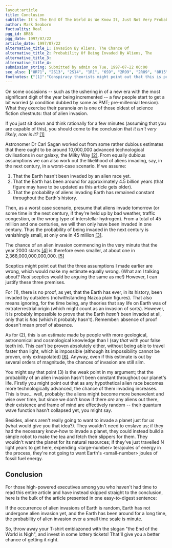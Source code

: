 ```yaml
---
layout:article
title: Conclusion
subtitle: It's The End Of The World As We Know It, Just Not Very Probable
author: Mark Seaborn
factuality: Real
pgg_id: 8R88
pgg_date: 1997/07/22
article_date: 1997/07/22
alternative_title_1: Invasion By Aliens, The Chance Of
alternative_title_2: Probability Of Being Invaded By Aliens, The
alternative_title_3: 
alternative_title_4: 
submission_string: Submitted by admin on Tue, 1997-07-22 00:00
see_also: ["8R71", "2S13", "2S14", "1R1", "6S9", "2R99", "2R89", "8R15", "8R56"]
footnotes: {"[1]":"Conspiracy theorists might point out that this is precisely what the government wants us to think. But then, this is precisely what conspiracy theorists would want us to think. (Perhaps the conspiracy theorists are hatching a conspiracy to make us believe we are being conspired against?)","[2]":"In his book, Cosmos, the late Dr Sagan puts forward a formula for estimating the number of technologically advanced civilisations in our galaxy:\n\n    N* x fp x ne x f1 x fi x fe x fL\n\nWhere:\n\nN* is the number of stars in our galaxy (about 400 billion);\nfp is the fraction of stars with planetary systems (about 1/3);\nne is the number of planets per system that are suitable for life (about 2);\nf1 is the fraction of suitable planets on which life actually arises (about 1/3);\nfi is the fraction of planets containing life on which intelligent life evolved;\nfe is the fraction of planets with intelligent life on which technical civilisations developed (where fi x fe =~ 1/100); and\nfL is the fraction of the planet's lifetime for which the technical civilisation existed (less than 0.0000001%).\n\nThis apparently comes out to 10,000,000 civilisations. (However, that's not what I get, which may be due to the fact that my source of this information is a small text file containing information regurgitated from the book. I make the number to be about 0.9 civilisations, which seems considerably more accurate, fitting in as it does with our current knowledge.)\n","[3]":"However, it has been found that million-to-one chances crop up nine times out of ten.","[4]":"Or the year 2001, if the alien race really gets it right.","[5]":"45,000,000 x 100 x 365.25 x 24 x 60 = 2.367 x 10^15 (3 sf)","[6]":"The basic idea is that if you could travel faster than light, you could overtake the light rays that left the Earth all those billions of years ago, and when you looked back at the Earth, you would see what was going on down there all that time ago (so long as you had a really powerful telescope with you as well). It's not very easy though, folks."}
---
```

<div>
<p>On some occasions -- such as the ushering in of a new era with the most significant digit of the year being incremented -- a few people start to get a bit worried (a condition dubbed by some as PMT; pre-millennial tension). What they exercise their paranoia on is one of those oldest of science fiction chestnuts: that of alien invasion.</p>
<p>If you just sit down and think rationally for a few minutes (assuming that you are capable of this), you should come to the conclusion that <em>it isn't very likely, now is it?</em> <a href="#footnotes.1" class="footnote-link">[1]</a></p>
<p>Astronomer Dr Carl Sagan worked out from some rather dubious estimates that there ought to be around 10,000,000 advanced technological civilisations in our galaxy, the Milky Way <a href="#footnotes.2" class="footnote-link">[2]</a>. From equally dubious assumptions we can also work out the likelihood of aliens invading, say, in the next century, in a worst-case scenario. If we assume:</p>
<ol>
<li value="1">That the Earth hasn't been invaded by an alien race yet.</li>
<li value="2">That the Earth has been around for approximately 4.5 billion years (that figure may have to be updated as this article gets older).</li>
<li value="3">That the probability of aliens invading Earth has remained constant throughout the Earth's history.</li>
</ol>
<p>Then, as a worst case scenario, presume that aliens invade tomorrow (or some time in the next century, if they're held up by bad weather, traffic congestion, or the wrong type of interstellar hydrogen). From a total of 45 million and one centuries, we will then only have been invaded in one century. Thus the probability of being invaded in the next century is vanishingly small, at only one in 45 million <a href="#footnotes.3" class="footnote-link">[3]</a>.</p>
<p>The chance of an alien invasion commencing in the very minute that the year 2000 starts <a href="#footnotes.4" class="footnote-link">[4]</a> is therefore even smaller, at about one in 2,368,000,000,000,000. <a href="#footnotes.5" class="footnote-link">[5]</a></p>
<p>Sceptics might point out that the three assumptions I made earlier are wrong, which would make my estimate equally wrong. (What am I talking about? <em>Real</em> sceptics would be arguing the same as me!) However, I can justify these three premises.</p>
<p>For (1), there is no proof, as yet, that the Earth has ever, in its history, been invaded by outsiders (notwithstanding Nazca plain figures). That also means ignoring, for the time being, any theories that say life on Earth was of extraterrestrial origin (which might count as an invasion of sorts). However, it is probably impossible to prove that the Earth <em>hasn't</em> been invaded at all, only that is <em>has</em> (which it probably hasn't). Remember: absence of proof doesn't mean proof of absence.</p>
<p>As for (2), this is an estimate made by people with more geological, astronomical and cosmological knowledge than I (say <em>that</em> with your false teeth in). This can't be proven absolutely either, without being able to travel faster than light, which is impossible (although its impossibility cannot be proven, only extrapolated) <a href="#footnotes.6" class="footnote-link">[6]</a>. Anyway, even if this estimate is out by several orders of magnitude, the chances of invasion are still slim.</p>
<p>You might say that point (3) is the weak point in my argument; that the probability of an alien invasion hasn't been constant throughout our planet's life. Firstly you might point out that as any hypothetical alien race becomes more technologically advanced, the chance of them invading increases. This is true... well, probably: the aliens might become more benevolent and wise over time, but since we don't know if there <em>are</em> any aliens out there, their existence and frame of mind are effectively random -- their quantum wave function hasn't collapsed yet, you might say.</p>
<p>Besides, aliens aren't really going to want to invade a planet just for <em>us</em> (what would give you that idea?). They wouldn't need to enslave us; if they had the necessary know-how to invade a planet, they could instead build a simple robot to make the tea and fetch their slippers for them. They wouldn't want the planet for its natural resources; if they've just travelled N light years to get here, expending &lt;large-number&gt; terajoules of energy in the process, they're not going to want Earth's &lt;small-number&gt; joules of fossil fuel energy.</p>
<h2>Conclusion</h2>
<p>For those high-powered executives among you who haven't had time to read this entire article and have instead skipped straight to the conclusion, here is the bulk of the article presented in one easy-to-digest sentence:</p>
<p>If the occurrence of alien invasions of Earth is random, Earth has not undergone alien invasion yet, and the Earth has been around for a long time, the probability of alien invasion over a small time scale is minute.</p>
<p>So, throw away your T-shirt emblazoned with the slogan "the End of the World is Nigh", and invest in some lottery tickets! That'll give you a better chance of getting it right.</p>
</div>
